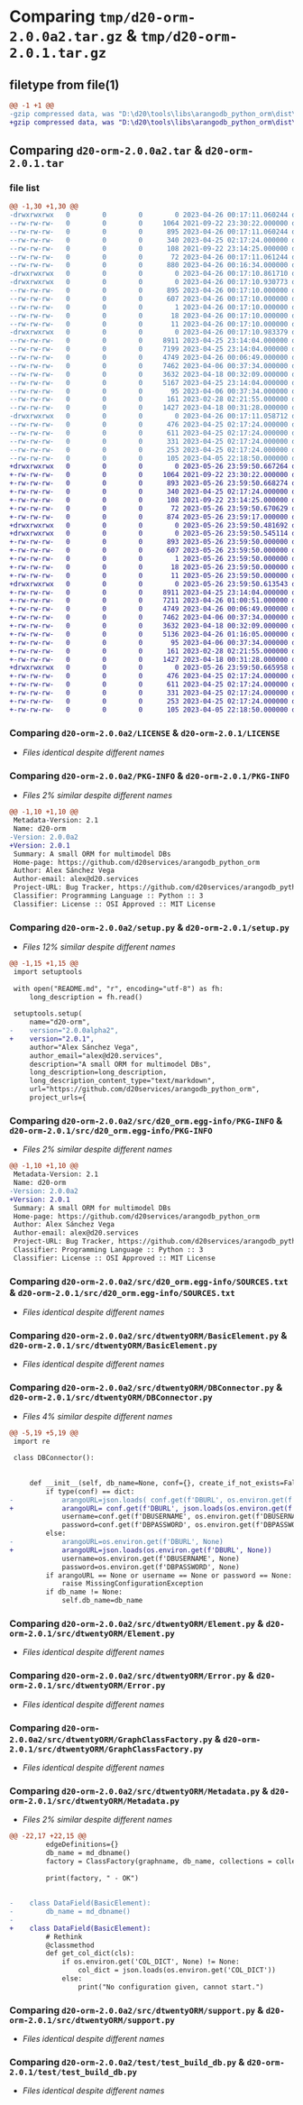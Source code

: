 # Comparing `tmp/d20-orm-2.0.0a2.tar.gz` & `tmp/d20-orm-2.0.1.tar.gz`

## filetype from file(1)

```diff
@@ -1 +1 @@
-gzip compressed data, was "D:\d20\tools\libs\arangodb_python_orm\dist\.tmp-to0ynwmh\d20-orm-2.0.0a2.tar", last modified: Wed Apr 26 00:17:11 2023, max compression
+gzip compressed data, was "D:\d20\tools\libs\arangodb_python_orm\dist\.tmp-rilemvnz\d20-orm-2.0.1.tar", last modified: Fri May 26 23:59:50 2023, max compression
```

## Comparing `d20-orm-2.0.0a2.tar` & `d20-orm-2.0.1.tar`

### file list

```diff
@@ -1,30 +1,30 @@
-drwxrwxrwx   0        0        0        0 2023-04-26 00:17:11.060244 d20-orm-2.0.0a2/
--rw-rw-rw-   0        0        0     1064 2021-09-22 23:30:22.000000 d20-orm-2.0.0a2/LICENSE
--rw-rw-rw-   0        0        0      895 2023-04-26 00:17:11.060244 d20-orm-2.0.0a2/PKG-INFO
--rw-rw-rw-   0        0        0      340 2023-04-25 02:17:24.000000 d20-orm-2.0.0a2/README.md
--rw-rw-rw-   0        0        0      108 2021-09-22 23:14:25.000000 d20-orm-2.0.0a2/pyproject.toml
--rw-rw-rw-   0        0        0       72 2023-04-26 00:17:11.061244 d20-orm-2.0.0a2/setup.cfg
--rw-rw-rw-   0        0        0      880 2023-04-26 00:16:34.000000 d20-orm-2.0.0a2/setup.py
-drwxrwxrwx   0        0        0        0 2023-04-26 00:17:10.861710 d20-orm-2.0.0a2/src/
-drwxrwxrwx   0        0        0        0 2023-04-26 00:17:10.930773 d20-orm-2.0.0a2/src/d20_orm.egg-info/
--rw-rw-rw-   0        0        0      895 2023-04-26 00:17:10.000000 d20-orm-2.0.0a2/src/d20_orm.egg-info/PKG-INFO
--rw-rw-rw-   0        0        0      607 2023-04-26 00:17:10.000000 d20-orm-2.0.0a2/src/d20_orm.egg-info/SOURCES.txt
--rw-rw-rw-   0        0        0        1 2023-04-26 00:17:10.000000 d20-orm-2.0.0a2/src/d20_orm.egg-info/dependency_links.txt
--rw-rw-rw-   0        0        0       18 2023-04-26 00:17:10.000000 d20-orm-2.0.0a2/src/d20_orm.egg-info/requires.txt
--rw-rw-rw-   0        0        0       11 2023-04-26 00:17:10.000000 d20-orm-2.0.0a2/src/d20_orm.egg-info/top_level.txt
-drwxrwxrwx   0        0        0        0 2023-04-26 00:17:10.983379 d20-orm-2.0.0a2/src/dtwentyORM/
--rw-rw-rw-   0        0        0     8911 2023-04-25 23:14:04.000000 d20-orm-2.0.0a2/src/dtwentyORM/BasicElement.py
--rw-rw-rw-   0        0        0     7199 2023-04-25 23:14:04.000000 d20-orm-2.0.0a2/src/dtwentyORM/DBConnector.py
--rw-rw-rw-   0        0        0     4749 2023-04-26 00:06:49.000000 d20-orm-2.0.0a2/src/dtwentyORM/Element.py
--rw-rw-rw-   0        0        0     7462 2023-04-06 00:37:34.000000 d20-orm-2.0.0a2/src/dtwentyORM/Error.py
--rw-rw-rw-   0        0        0     3632 2023-04-18 00:32:09.000000 d20-orm-2.0.0a2/src/dtwentyORM/GraphClassFactory.py
--rw-rw-rw-   0        0        0     5167 2023-04-25 23:14:04.000000 d20-orm-2.0.0a2/src/dtwentyORM/Metadata.py
--rw-rw-rw-   0        0        0       95 2023-04-06 00:37:34.000000 d20-orm-2.0.0a2/src/dtwentyORM/__init__.py
--rw-rw-rw-   0        0        0      161 2023-02-28 02:21:55.000000 d20-orm-2.0.0a2/src/dtwentyORM/__version__.py
--rw-rw-rw-   0        0        0     1427 2023-04-18 00:31:28.000000 d20-orm-2.0.0a2/src/dtwentyORM/support.py
-drwxrwxrwx   0        0        0        0 2023-04-26 00:17:11.058712 d20-orm-2.0.0a2/test/
--rw-rw-rw-   0        0        0      476 2023-04-25 02:17:24.000000 d20-orm-2.0.0a2/test/test_basic_element_test.py
--rw-rw-rw-   0        0        0      611 2023-04-25 02:17:24.000000 d20-orm-2.0.0a2/test/test_build_db.py
--rw-rw-rw-   0        0        0      331 2023-04-25 02:17:24.000000 d20-orm-2.0.0a2/test/test_crud_collection.py
--rw-rw-rw-   0        0        0      253 2023-04-25 02:17:24.000000 d20-orm-2.0.0a2/test/test_metadata.py
--rw-rw-rw-   0        0        0      105 2023-04-05 22:18:50.000000 d20-orm-2.0.0a2/test/test_params.py
+drwxrwxrwx   0        0        0        0 2023-05-26 23:59:50.667264 d20-orm-2.0.1/
+-rw-rw-rw-   0        0        0     1064 2021-09-22 23:30:22.000000 d20-orm-2.0.1/LICENSE
+-rw-rw-rw-   0        0        0      893 2023-05-26 23:59:50.668274 d20-orm-2.0.1/PKG-INFO
+-rw-rw-rw-   0        0        0      340 2023-04-25 02:17:24.000000 d20-orm-2.0.1/README.md
+-rw-rw-rw-   0        0        0      108 2021-09-22 23:14:25.000000 d20-orm-2.0.1/pyproject.toml
+-rw-rw-rw-   0        0        0       72 2023-05-26 23:59:50.670629 d20-orm-2.0.1/setup.cfg
+-rw-rw-rw-   0        0        0      874 2023-05-26 23:59:17.000000 d20-orm-2.0.1/setup.py
+drwxrwxrwx   0        0        0        0 2023-05-26 23:59:50.481692 d20-orm-2.0.1/src/
+drwxrwxrwx   0        0        0        0 2023-05-26 23:59:50.545114 d20-orm-2.0.1/src/d20_orm.egg-info/
+-rw-rw-rw-   0        0        0      893 2023-05-26 23:59:50.000000 d20-orm-2.0.1/src/d20_orm.egg-info/PKG-INFO
+-rw-rw-rw-   0        0        0      607 2023-05-26 23:59:50.000000 d20-orm-2.0.1/src/d20_orm.egg-info/SOURCES.txt
+-rw-rw-rw-   0        0        0        1 2023-05-26 23:59:50.000000 d20-orm-2.0.1/src/d20_orm.egg-info/dependency_links.txt
+-rw-rw-rw-   0        0        0       18 2023-05-26 23:59:50.000000 d20-orm-2.0.1/src/d20_orm.egg-info/requires.txt
+-rw-rw-rw-   0        0        0       11 2023-05-26 23:59:50.000000 d20-orm-2.0.1/src/d20_orm.egg-info/top_level.txt
+drwxrwxrwx   0        0        0        0 2023-05-26 23:59:50.613543 d20-orm-2.0.1/src/dtwentyORM/
+-rw-rw-rw-   0        0        0     8911 2023-04-25 23:14:04.000000 d20-orm-2.0.1/src/dtwentyORM/BasicElement.py
+-rw-rw-rw-   0        0        0     7211 2023-04-26 01:00:51.000000 d20-orm-2.0.1/src/dtwentyORM/DBConnector.py
+-rw-rw-rw-   0        0        0     4749 2023-04-26 00:06:49.000000 d20-orm-2.0.1/src/dtwentyORM/Element.py
+-rw-rw-rw-   0        0        0     7462 2023-04-06 00:37:34.000000 d20-orm-2.0.1/src/dtwentyORM/Error.py
+-rw-rw-rw-   0        0        0     3632 2023-04-18 00:32:09.000000 d20-orm-2.0.1/src/dtwentyORM/GraphClassFactory.py
+-rw-rw-rw-   0        0        0     5136 2023-04-26 01:16:05.000000 d20-orm-2.0.1/src/dtwentyORM/Metadata.py
+-rw-rw-rw-   0        0        0       95 2023-04-06 00:37:34.000000 d20-orm-2.0.1/src/dtwentyORM/__init__.py
+-rw-rw-rw-   0        0        0      161 2023-02-28 02:21:55.000000 d20-orm-2.0.1/src/dtwentyORM/__version__.py
+-rw-rw-rw-   0        0        0     1427 2023-04-18 00:31:28.000000 d20-orm-2.0.1/src/dtwentyORM/support.py
+drwxrwxrwx   0        0        0        0 2023-05-26 23:59:50.665958 d20-orm-2.0.1/test/
+-rw-rw-rw-   0        0        0      476 2023-04-25 02:17:24.000000 d20-orm-2.0.1/test/test_basic_element_test.py
+-rw-rw-rw-   0        0        0      611 2023-04-25 02:17:24.000000 d20-orm-2.0.1/test/test_build_db.py
+-rw-rw-rw-   0        0        0      331 2023-04-25 02:17:24.000000 d20-orm-2.0.1/test/test_crud_collection.py
+-rw-rw-rw-   0        0        0      253 2023-04-25 02:17:24.000000 d20-orm-2.0.1/test/test_metadata.py
+-rw-rw-rw-   0        0        0      105 2023-04-05 22:18:50.000000 d20-orm-2.0.1/test/test_params.py
```

### Comparing `d20-orm-2.0.0a2/LICENSE` & `d20-orm-2.0.1/LICENSE`

 * *Files identical despite different names*

### Comparing `d20-orm-2.0.0a2/PKG-INFO` & `d20-orm-2.0.1/PKG-INFO`

 * *Files 2% similar despite different names*

```diff
@@ -1,10 +1,10 @@
 Metadata-Version: 2.1
 Name: d20-orm
-Version: 2.0.0a2
+Version: 2.0.1
 Summary: A small ORM for multimodel DBs
 Home-page: https://github.com/d20services/arangodb_python_orm
 Author: Alex Sánchez Vega
 Author-email: alex@d20.services
 Project-URL: Bug Tracker, https://github.com/d20services/arangodb_python_orm/issues
 Classifier: Programming Language :: Python :: 3
 Classifier: License :: OSI Approved :: MIT License
```

### Comparing `d20-orm-2.0.0a2/setup.py` & `d20-orm-2.0.1/setup.py`

 * *Files 12% similar despite different names*

```diff
@@ -1,15 +1,15 @@
 import setuptools
 
 with open("README.md", "r", encoding="utf-8") as fh:
     long_description = fh.read()
 
 setuptools.setup(
     name="d20-orm",
-    version="2.0.0alpha2",
+    version="2.0.1",
     author="Alex Sánchez Vega",
     author_email="alex@d20.services",
     description="A small ORM for multimodel DBs",
     long_description=long_description,
     long_description_content_type="text/markdown",
     url="https://github.com/d20services/arangodb_python_orm",
     project_urls={
```

### Comparing `d20-orm-2.0.0a2/src/d20_orm.egg-info/PKG-INFO` & `d20-orm-2.0.1/src/d20_orm.egg-info/PKG-INFO`

 * *Files 2% similar despite different names*

```diff
@@ -1,10 +1,10 @@
 Metadata-Version: 2.1
 Name: d20-orm
-Version: 2.0.0a2
+Version: 2.0.1
 Summary: A small ORM for multimodel DBs
 Home-page: https://github.com/d20services/arangodb_python_orm
 Author: Alex Sánchez Vega
 Author-email: alex@d20.services
 Project-URL: Bug Tracker, https://github.com/d20services/arangodb_python_orm/issues
 Classifier: Programming Language :: Python :: 3
 Classifier: License :: OSI Approved :: MIT License
```

### Comparing `d20-orm-2.0.0a2/src/d20_orm.egg-info/SOURCES.txt` & `d20-orm-2.0.1/src/d20_orm.egg-info/SOURCES.txt`

 * *Files identical despite different names*

### Comparing `d20-orm-2.0.0a2/src/dtwentyORM/BasicElement.py` & `d20-orm-2.0.1/src/dtwentyORM/BasicElement.py`

 * *Files identical despite different names*

### Comparing `d20-orm-2.0.0a2/src/dtwentyORM/DBConnector.py` & `d20-orm-2.0.1/src/dtwentyORM/DBConnector.py`

 * *Files 4% similar despite different names*

```diff
@@ -5,19 +5,19 @@
 import re
 
 class DBConnector():
 
 
     def __init__(self, db_name=None, conf={}, create_if_not_exists=False):
         if type(conf) == dict:
-            arangoURL=json.loads( conf.get(f'DBURL', os.environ.get(f'DBURL', None)))
+            arangoURL= conf.get(f'DBURL', json.loads(os.environ.get(f'DBURL', None)))
             username=conf.get(f'DBUSERNAME', os.environ.get(f'DBUSERNAME',  None))
             password=conf.get(f'DBPASSWORD', os.environ.get(f'DBPASSWORD', None))
         else:
-            arangoURL=os.environ.get(f'DBURL', None)
+            arangoURL=json.loads(os.environ.get(f'DBURL', None))
             username=os.environ.get(f'DBUSERNAME', None)
             password=os.environ.get(f'DBPASSWORD', None)
         if arangoURL == None or username == None or password == None:
             raise MissingConfigurationException
         if db_name != None:
             self.db_name=db_name
```

### Comparing `d20-orm-2.0.0a2/src/dtwentyORM/Element.py` & `d20-orm-2.0.1/src/dtwentyORM/Element.py`

 * *Files identical despite different names*

### Comparing `d20-orm-2.0.0a2/src/dtwentyORM/Error.py` & `d20-orm-2.0.1/src/dtwentyORM/Error.py`

 * *Files identical despite different names*

### Comparing `d20-orm-2.0.0a2/src/dtwentyORM/GraphClassFactory.py` & `d20-orm-2.0.1/src/dtwentyORM/GraphClassFactory.py`

 * *Files identical despite different names*

### Comparing `d20-orm-2.0.0a2/src/dtwentyORM/Metadata.py` & `d20-orm-2.0.1/src/dtwentyORM/Metadata.py`

 * *Files 2% similar despite different names*

```diff
@@ -22,17 +22,15 @@
         edgeDefinitions={}
         db_name = md_dbname()
         factory = ClassFactory(graphname, db_name, collections = collections, edgeDefinitions=edgeDefinitions, conf=conf)
 
         print(factory, " - OK")
 
 
-    class DataField(BasicElement):
-        db_name = md_dbname()
-                    
+    class DataField(BasicElement):                    
         # Rethink
         @classmethod
         def get_col_dict(cls):
             if os.environ.get('COL_DICT', None) != None:
                 col_dict = json.loads(os.environ.get('COL_DICT'))
             else:
                 print("No configuration given, cannot start.")
```

### Comparing `d20-orm-2.0.0a2/src/dtwentyORM/support.py` & `d20-orm-2.0.1/src/dtwentyORM/support.py`

 * *Files identical despite different names*

### Comparing `d20-orm-2.0.0a2/test/test_build_db.py` & `d20-orm-2.0.1/test/test_build_db.py`

 * *Files identical despite different names*

